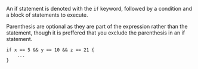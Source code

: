 An if statement is denoted with the `if` keyword, followed by a condition and
a block of statements to execute.

Parenthesis are optional as they are part of the expression rather than the
statement, though it is preffered that you exclude the parenthesis in an
if statement.

    if x == 5 && y == 10 && z == 21 {
        ...
    }